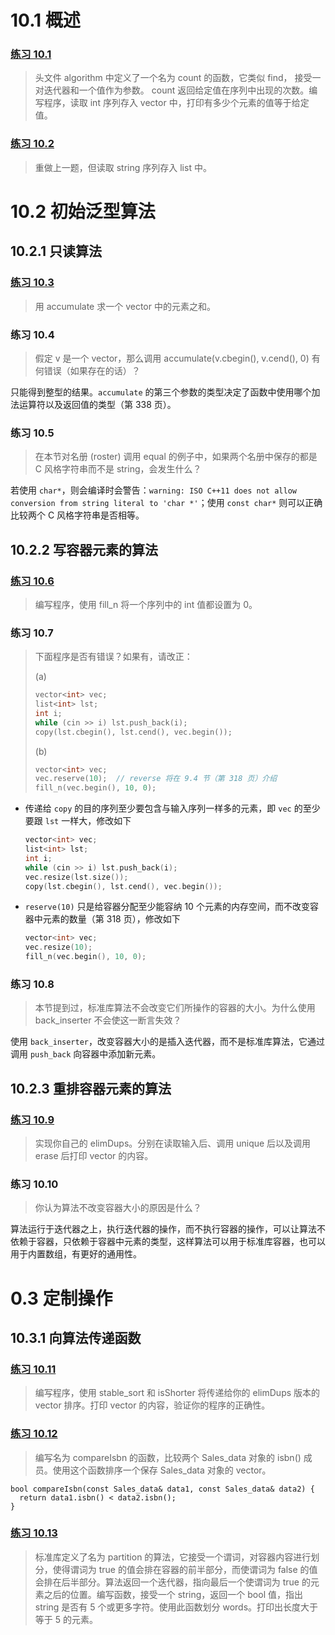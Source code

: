 # 10.1 概述

### [练习 10.1](10_1.cpp)

> 头文件 algorithm 中定义了一个名为 count 的函数，它类似 find， 接受一对迭代器和一个值作为参数。 count 返回给定值在序列中出现的次数。编写程序，读取 int 序列存入 vector 中，打印有多少个元素的值等于给定值。

### [练习 10.2](10_2.cpp)

> 重做上一题，但读取 string 序列存入 list 中。

# 10.2 初始泛型算法

## 10.2.1 只读算法

### [练习 10.3](10_3.cpp)

> 用 accumulate 求一个 vector<int> 中的元素之和。

### 练习 10.4

> 假定 v 是一个 vector<double>，那么调用 accumulate(v.cbegin(), v.cend(), 0) 有何错误（如果存在的话）？

只能得到整型的结果。`accumulate` 的第三个参数的类型决定了函数中使用哪个加法运算符以及返回值的类型（第 338 页）。

### 练习 10.5

> 在本节对名册 (roster) 调用 equal 的例子中，如果两个名册中保存的都是 C 风格字符串而不是 string，会发生什么？

若使用 `char*`，则会编译时会警告：`warning: ISO C++11 does not allow conversion from string literal to 'char *'`；使用 `const char*` 则可以正确比较两个 C 风格字符串是否相等。

## 10.2.2 写容器元素的算法

### [练习 10.6](10_6.cpp)

> 编写程序，使用 fill_n 将一个序列中的 int 值都设置为 0。

### 练习 10.7

> 下面程序是否有错误？如果有，请改正：
>
> (a)
>
> ```cpp
> vector<int> vec;
> list<int> lst;
> int i;
> while (cin >> i) lst.push_back(i);
> copy(lst.cbegin(), lst.cend(), vec.begin());
> ```
>
> (b)
>
> ```cpp
> vector<int> vec;
> vec.reserve(10);  // reverse 将在 9.4 节（第 318 页）介绍
> fill_n(vec.begin(), 10, 0);
> ```

- 传递给 `copy` 的目的序列至少要包含与输入序列一样多的元素，即 `vec` 的至少要跟 `lst` 一样大，修改如下

  ```cpp
  vector<int> vec;
  list<int> lst;
  int i;
  while (cin >> i) lst.push_back(i);
  vec.resize(lst.size());
  copy(lst.cbegin(), lst.cend(), vec.begin());
  ```

- `reserve(10)` 只是给容器分配至少能容纳 10 个元素的内存空间，而不改变容器中元素的数量（第 318 页），修改如下

  ```cpp
  vector<int> vec;
  vec.resize(10);
  fill_n(vec.begin(), 10, 0);
  ```

### 练习 10.8

> 本节提到过，标准库算法不会改变它们所操作的容器的大小。为什么使用 back_inserter 不会使这一断言失效？

使用 `back_inserter`，改变容器大小的是插入迭代器，而不是标准库算法，它通过调用 `push_back` 向容器中添加新元素。

## 10.2.3 重排容器元素的算法

### [练习 10.9](10_9.cpp)

> 实现你自己的 elimDups。分别在读取输入后、调用 unique 后以及调用 erase 后打印 vector 的内容。

### 练习 10.10

> 你认为算法不改变容器大小的原因是什么？

算法运行于迭代器之上，执行迭代器的操作，而不执行容器的操作，可以让算法不依赖于容器，只依赖于容器中元素的类型，这样算法可以用于标准库容器，也可以用于内置数组，有更好的通用性。

# 0.3 定制操作

## 10.3.1 向算法传递函数

### [练习 10.11](10_11.cpp)

> 编写程序，使用 stable_sort 和 isShorter 将传递给你的 elimDups 版本的 vector 排序。打印 vector 的内容，验证你的程序的正确性。

### [练习 10.12](10_12.cpp)

> 编写名为 compareIsbn 的函数，比较两个 Sales_data 对象的 isbn() 成员。使用这个函数排序一个保存 Sales_data 对象的 vector。

```
bool compareIsbn(const Sales_data& data1, const Sales_data& data2) {
  return data1.isbn() < data2.isbn();
}
```

### [练习 10.13](10_13.cpp)

> 标准库定义了名为 partition 的算法，它接受一个谓词，对容器内容进行划分，使得谓词为 true 的值会排在容器的前半部分，而使谓词为 false 的值会排在后半部分。算法返回一个迭代器，指向最后一个使谓词为 true 的元素之后的位置。编写函数，接受一个 string，返回一个 bool 值，指出 string 是否有 5 个或更多字符。使用此函数划分 words。打印出长度大于等于 5 的元素。

